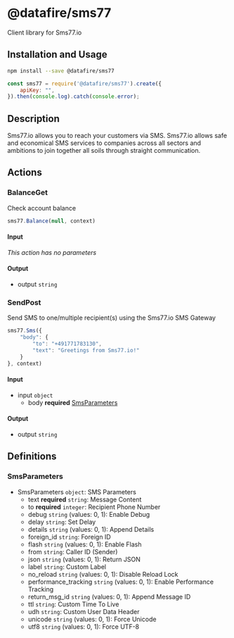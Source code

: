 # @datafire/sms77

Client library for Sms77.io

## Installation and Usage

```bash
npm install --save @datafire/sms77
```

```javascript
const sms77 = require('@datafire/sms77').create({
    apiKey: "",
}).then(console.log).catch(console.error);
```

## Description

Sms77.io allows you to reach your customers via SMS. Sms77.io allows safe and economical
SMS services to companies across all sectors and ambitions to join together all soils
through straight communication.

## Actions

### BalanceGet

Check account balance

```js
sms77.Balance(null, context)
```

#### Input

*This action has no parameters*

#### Output

* output `string`

### SendPost

Send SMS to one/multiple recipient(s) using the Sms77.io SMS Gateway

```js
sms77.Sms({
    "body": {
        "to": "+491771783130",
        "text": "Greetings from Sms77.io!"
    }
}, context)
```

#### Input

* input `object`
    * body **required** [SmsParameters](#smsparameters)

#### Output

* output `string`


## Definitions

### SmsParameters

* SmsParameters `object`: SMS Parameters
    * text **required** `string`: Message Content
    * to **required** `integer`: Recipient Phone Number
    * debug `string` (values: 0, 1): Enable Debug
    * delay `string`: Set Delay
    * details `string` (values: 0, 1): Append Details
    * foreign_id `string`: Foreign ID
    * flash `string` (values: 0, 1): Enable Flash
    * from `string`: Caller ID (Sender)
    * json `string` (values: 0, 1): Return JSON
    * label `string`: Custom Label
    * no_reload `string` (values: 0, 1): Disable Reload Lock
    * performance_tracking `string` (values: 0, 1): Enable Performance Tracking
    * return_msg_id `string` (values: 0, 1): Append Message ID
    * ttl `string`: Custom Time To Live
    * udh `string`: Custom User Data Header
    * unicode `string` (values: 0, 1): Force Unicode
    * utf8 `string` (values: 0, 1): Force UTF-8